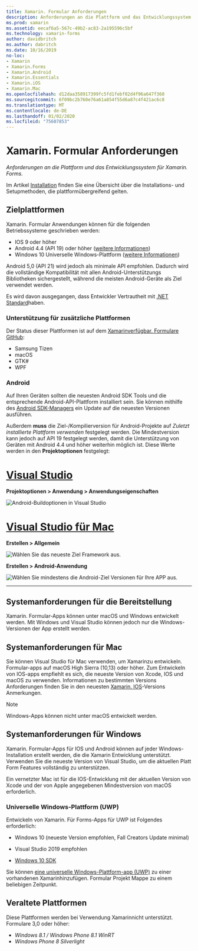 ```yaml
---
title: Xamarin. Formular Anforderungen
description: Anforderungen an die Plattform und das Entwicklungssystem für Xamarin. Forms.
ms.prod: xamarin
ms.assetid: eecaf6a5-567c-49b2-ac83-2a195596c5bf
ms.technology: xamarin-forms
author: davidbritch
ms.author: dabritch
ms.date: 10/16/2019
no-loc:
- Xamarin
- Xamarin.Forms
- Xamarin.Android
- Xamarin.Essentials
- Xamarin.iOS
- Xamarin.Mac
ms.openlocfilehash: d12daa358917399fc5fd1febf02d4f96a647f360
ms.sourcegitcommit: 6f09bc2b760e76a61a854f55d6a87c4f421ac6c8
ms.translationtype: MT
ms.contentlocale: de-DE
ms.lasthandoff: 01/02/2020
ms.locfileid: "75607853"
---
```

# <a name="opno-locxamarinforms-requirements"></a>Xamarin. Formular Anforderungen

_Anforderungen an die Plattform und das Entwicklungssystem für Xamarin. Forms._

Im Artikel [Installation](installation/index.md) finden Sie eine Übersicht über die Installations- und Setupmethoden, die plattformübergreifend gelten.

## <a name="target-platforms"></a>Zielplattformen

Xamarin. Formular Anwendungen können für die folgenden Betriebssysteme geschrieben werden:

- IOS 9 oder höher
- Android 4.4 (API 19) oder höher ([weitere Informationen](#android))
- Windows 10 Universelle Windows-Plattform ([weitere Informationen](#windows10))

Android 5,0 (API 21) wird jedoch als minimale API empfohlen. Dadurch wird die vollständige Kompatibilität mit allen Android-Unterstützungs Bibliotheken sichergestellt, während die meisten Android-Geräte als Ziel verwendet werden.

Es wird davon ausgegangen, dass Entwickler Vertrautheit mit [.NET Standard](~/cross-platform/app-fundamentals/net-standard.md)haben.

### <a name="additional-platform-support"></a>Unterstützung für zusätzliche Plattformen

Der Status dieser Plattformen ist auf dem [Xamarinverfügbar. Formulare GitHub](https://github.com/xamarin/Xamarin.Forms/wiki/Platform-Support):

- Samsung Tizen
- macOS
- GTK#
- WPF

### <a name="android"></a>Android

Auf Ihren Geräten sollten die neuesten Android SDK Tools und die entsprechende Android-API-Plattform installiert sein. Sie können mithilfe des [Android SDK-Managers](~/android/get-started/installation/android-sdk.md) ein Update auf die neuesten Versionen ausführen.

Außerdem **muss** die Ziel-/Kompilierversion für Android-Projekte auf *Zuletzt installierte Plattform verwenden* festgelegt werden. Die Mindestversion kann jedoch auf API 19 festgelegt werden, damit die Unterstützung von Geräten mit Android 4.4 und höher weiterhin möglich ist. Diese Werte werden in den **Projektoptionen** festgelegt:

# <a name="visual-studiotabwindows"></a>[Visual Studio](#tab/windows)

**Projektoptionen > Anwendung > Anwendungseigenschaften**

![Android-Buildoptionen in Visual Studio](requirements-images/options-android-vs-sml.png)

# <a name="visual-studio-for-mactabmacos"></a>[Visual Studio für Mac](#tab/macos)

**Erstellen > Allgemein**

![Wählen Sie das neueste Ziel Framework aus.](requirements-images/options-general-sml.png)

**Erstellen > Android-Anwendung**

![Wählen Sie mindestens die Android-Ziel Versionen für Ihre APP aus.](requirements-images/options-android-sml.png)

-----

## <a name="development-system-requirements"></a>Systemanforderungen für die Bereitstellung

Xamarin. Formular-Apps können unter macOS und Windows entwickelt werden. Mit Windows und Visual Studio können jedoch nur die Windows-Versionen der App erstellt werden.

## <a name="mac-system-requirements"></a>Systemanforderungen für Mac

Sie können Visual Studio für Mac verwenden, um Xamarinzu entwickeln. Formular-apps auf macOS High Sierra (10,13) oder höher. Zum Entwickeln von IOS-apps empfiehlt es sich, die neueste Version von Xcode, IOS und macOS zu verwenden. Informationen zu bestimmten Versions Anforderungen finden Sie in den neuesten [Xamarin. IOS](/xamarin/ios/release-notes/)-Versions Anmerkungen.

> [!NOTE]
> Windows-Apps können nicht unter macOS entwickelt werden.

## <a name="windows-system-requirements"></a>Systemanforderungen für Windows

Xamarin. Formular-Apps für IOS und Android können auf jeder Windows-Installation erstellt werden, die die Xamarin Entwicklung unterstützt. Verwenden Sie die neueste Version von Visual Studio, um die aktuellen Platt Form Features vollständig zu unterstützen. 

Ein vernetzter Mac ist für die IOS-Entwicklung mit der aktuellen Version von Xcode und der von Apple angegebenen Mindestversion von macOS erforderlich.

<a name="windows10" />

### <a name="universal-windows-platform-uwp"></a>Universelle Windows-Plattform (UWP)

Entwickeln von Xamarin. Für Forms-Apps für UWP ist Folgendes erforderlich:

- Windows 10 (neueste Version empfohlen, Fall Creators Update minimal)

- Visual Studio 2019 empfohlen

- [Windows 10 SDK](https://dev.windows.com/downloads/windows-10-sdk)

Sie können [eine universelle Windows-Plattform-app (UWP)](~/xamarin-forms/platform/windows/installation/index.md) zu einer vorhandenen Xamarinhinzufügen. Formular Projekt Mappe zu einem beliebigen Zeitpunkt.

## <a name="deprecated-platforms"></a>Veraltete Plattformen

Diese Plattformen werden bei Verwendung Xamarinnicht unterstützt. Formulare 3,0 oder höher:

- *Windows 8.1 / Windows Phone 8.1 WinRT*
- *Windows Phone 8 Silverlight*
